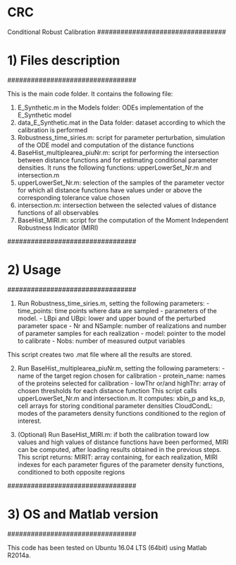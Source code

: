 # CRC
Conditional Robust Calibration 
#################################
# 1) Files description
#################################


This is the main code folder. It contains the following file:

1. E_Synthetic.m in the Models folder: ODEs implementation of the E_Synthetic model  
2. data_E_Synthetic.mat in the Data folder: dataset according to which the calibration is performed
3. Robustness_time_siries.m: script for parameter perturbation, simulation of the ODE model and computation of the distance functions
4. BaseHist_multiplearea_piuNr.m: script for performing the intersection between distance functions and for estimating conditional parameter 
   densities. It runs the following functions: upperLowerSet_Nr.m and intersection.m
5. upperLowerSet_Nr.m: selection of the samples of the parameter vector for which all distance functions have values under or above the 
   corresponding tolerance value chosen
6. intersection.m: intersection between the selected values of distance functions of all observables 
7. BaseHist_MIRI.m: script for the computation of the Moment Independent Robustness Indicator (MIRI)



#################################
# 2) Usage
#################################

1. Run Robustness_time_siries.m, setting the following parameters:
            - time_points: time points where data are sampled
            - parameters of the model. 
            - LBpi and UBpi: lower and upper bound of the perturbed parameter space 
            - Nr and NSample: number of realizations and number of parameter samples for each realization
            - model: pointer to the model to calibrate
            - Nobs: number of measured output variables

This script creates two .mat file where all the results are stored.

2. Run BaseHist_multiplearea_piuNr.m, setting the following parameters:
           - name of the target region chosen for calibration
           - protein_name: names of the proteins selected for calibration
           - lowThr or/and highThr: array of chosen thresholds for each distance function
This script calls upperLowerSet_Nr.m and intersection.m.
It computes: xbin_p and ks_p, cell arrays for storing conditional parameter densities
            CloudCondL: modes of the parameters density functions conditioned to the region of interest. 

3. (Optional) Run BaseHist_MIRI.m: if both the calibration toward low values and high values of distance functions have been
   performed, MIRI can be computed, after loading results obtained in the previous steps.
This script returns: MIRIT: array containing, for each realization, MIRI indexes for each parameter 
                     figures of the parameter density functions, conditioned to both opposite regions
           
        


#################################
# 3) OS and Matlab version
#################################

This code has been tested on Ubuntu 16.04 LTS (64bit) using Matlab R2014a.
